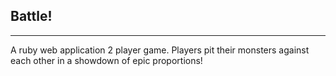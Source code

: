 ## Battle!
----------

A ruby web application 2 player game.
Players pit their monsters against each other in a showdown of epic proportions!
